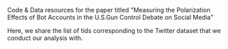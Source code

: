 Code & Data resources for the paper titled "Measuring the Polarization Effects of Bot Accounts in the U.S.Gun Control Debate on Social Media"

Here, we share the list of tids corresponding to the Twitter dataset that we conduct our analysis with.
